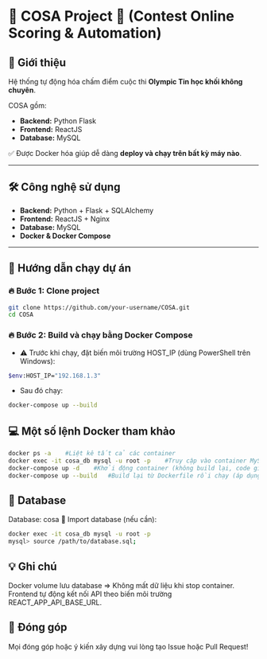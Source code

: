 # 🌟 COSA Project 🚀 (Contest Online Scoring & Automation)

## 📖 Giới thiệu
Hệ thống tự động hóa chấm điểm cuộc thi **Olympic Tin học khối không chuyên**.

COSA gồm:
- **Backend:** Python Flask
- **Frontend:** ReactJS
- **Database:** MySQL

✅ Được Docker hóa giúp dễ dàng **deploy và chạy trên bất kỳ máy nào**.

---

## 🛠 Công nghệ sử dụng
- **Backend:** Python + Flask + SQLAlchemy
- **Frontend:** ReactJS + Nginx
- **Database:** MySQL
- **Docker & Docker Compose**

---

## 🚀 Hướng dẫn chạy dự án

### 🔥 **Bước 1:** Clone project
```bash
git clone https://github.com/your-username/COSA.git
cd COSA
```
### 🔥 **Bước 2:** Build và chạy bằng Docker Compose
- ⚠️ Trước khi chạy, đặt biến môi trường HOST_IP (dùng PowerShell trên Windows):
```bash
$env:HOST_IP="192.168.1.3"
```
- Sau đó chạy:
```bash
docker-compose up --build
```
## 💻 Một số lệnh Docker tham khảo
```bash
docker ps -a    #Liệt kê tất cả các container
docker exec -it cosa_db mysql -u root -p    #Truy cập vào container MySQL
docker-compose up -d    #Khởi động container (không build lại, code giữ nguyên)
docker-compose up --build   #Build lại từ Dockerfile rồi chạy (áp dụng khi thay đổi code hoặc Dockerfile)
```
## 💾 Database

Database: cosa
📌 Import database (nếu cần):

```bash
docker exec -it cosa_db mysql -u root -p 
mysql> source /path/to/database.sql;
```
## 💡 Ghi chú
Docker volume lưu database => Không mất dữ liệu khi stop container.
Frontend tự động kết nối API theo biến môi trường REACT_APP_API_BASE_URL.
## 🤝 Đóng góp
Mọi đóng góp hoặc ý kiến xây dựng vui lòng tạo Issue hoặc Pull Request!